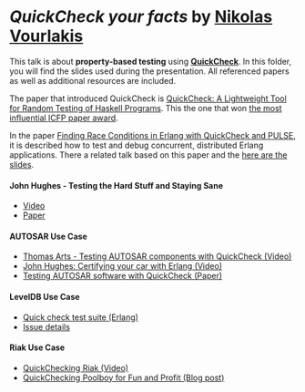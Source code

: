 # _QuickCheck your facts_ by [Nikolas Vourlakis](https://github.com/Archimidis)

This talk is about __property-based testing__ using [__QuickCheck__](https://en.wikipedia.org/wiki/QuickCheck).
In this folder, you will find the slides used during the presentation. All referenced papers as well as additional resources are included.

The paper that introduced QuickCheck is [QuickCheck: A Lightweight Tool for Random Testing of Haskell Programs](./property_based_testing/papers/QuickCheck.pdf). This the one that won [the most influential ICFP paper award](http://www.sigplan.org/Awards/ICFP/#2010_Koen_Claessen_and_John_Hughes).

In the paper [Finding Race Conditions in Erlang with QuickCheck and PULSE](./property_based_testing/papers/Finding_Race_Conditions_in_Erlang_with_QuickCheck_and_PULSE.pdf), it is described how to test and debug concurrent, distributed Erlang applications. There a related talk based on this paper and the [here are the slides](./property_based_testing/papers/Finding_Race_Conditions_during_Unit_Testing_with_QuickCheck(SLIDES).pdf).

#### John Hughes - Testing the Hard Stuff and Staying Sane
* [Video](https://www.youtube.com/watch?v=zi0rHwfiX1Q)
* [Paper](./property_based_testing/papers/Experiences_With_QuickCheck.pdf)

#### AUTOSAR Use Case
* [Thomas Arts - Testing AUTOSAR components with QuickCheck (Video)](https://vimeo.com/26085628)
* [John Hughes: Certifying your car with Erlang (Video)](https://vimeo.com/68331689)
* [Testing AUTOSAR software with QuickCheck (Paper)](./property_based_testing/papers/Testing_AUTOSAR_software_with_QuickCheck.pdf)

#### LevelDB Use Case
* [Quick check test suite (Erlang)](https://github.com/norton-archive/lets/blob/master/test/qc/qc_statemc_lets.erl)
* [Issue details](http://code.google.com/p/leveldb/issues/detail?id=44)

#### Riak Use Case
* [QuickChecking Riak (Video)](https://skillsmatter.com/skillscasts/4505-quickchecking-riak)
* [QuickChecking Poolboy for Fun and Profit (Blog post)](http://basho.com/posts/technical/quickchecking-poolboy-for-fun-and-profit/)
